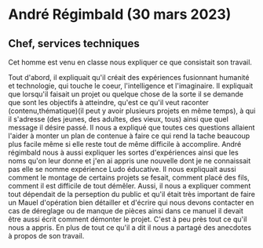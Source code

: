 # André Régimbald (30 mars 2023)
## Chef, services techniques  
Cet homme est venu en classe nous expliquer ce que consistait son travail.

Tout d'abord, il expliquait qu'il créait des expériences fusionnant humanité et technologie, qui touche le coeur, l'intelligence et l'imaginaire. Il expliquait que lorsqu'il faisait un projet ou quelque chose de la sorte il se demande que sont les objectifs à atteindre, qu'est ce qu'il veut raconter (contenu,thématique)(il peut y avoir plusieurs projets en même temps), à qui il s'adresse (des jeunes, des adultes, des vieux, tous) ainsi que quel message il désire passé. Il nous a expliqué que toutes ces questions allaient l'aider à monter un plan de contenue à faire ce qui rend la tache beaucoup plus facile même si elle reste tout de même difficile à accomplire. André régimbald nous à aussi expliquer les sortes d'expériences ainsi que les noms qu'on leur donne et j'en ai appris une nouvelle dont je ne connaissait pas elle se nomme expérience Ludo éducative. Il nous expliquait aussi comment le montage de certains projets se fesait, comment placé des fils, comment il est difficile de tout démêler. Aussi, il nous a expliquer comment tout dépendait de la perseption du public et qu'il était très important de faire un Mauel d'opération bien détailler et d'écrire qui nous devons contacter en cas de déreglage ou de manque de pièces ainsi dans ce manuel il devait être aussi écrit comment démonter le projet. C'est à peu près tout ce qu'il nous a appris. En plus de tout ce qu'il a dit il nous a partagé des anecdotes à propos de son travail. 

